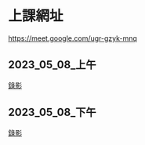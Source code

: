 # 上課網址

https://meet.google.com/ugr-gzyk-mnq

## 2023_05_08_上午
[錄影](https://youtube.com/live/u0ooEy9YUpM)

## 2023_05_08_下午
[錄影]()
